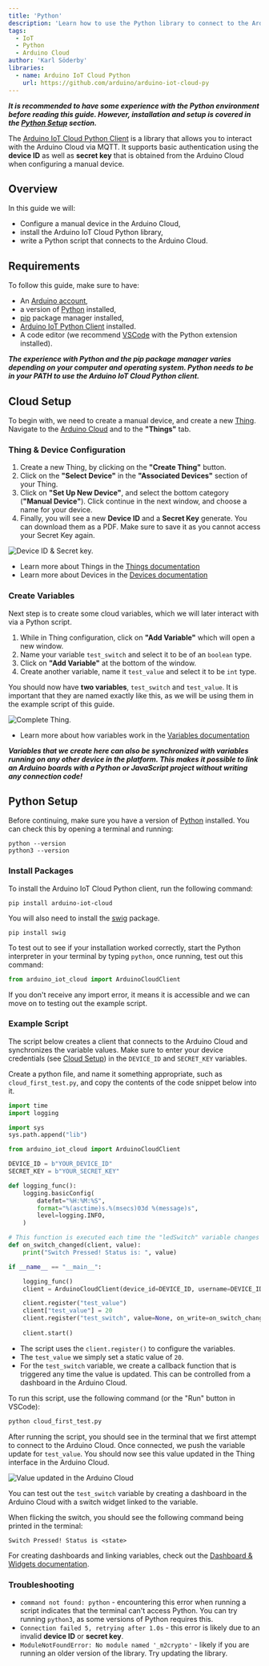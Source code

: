 ```yaml
---
title: 'Python'
description: 'Learn how to use the Python library to connect to the Arduino Cloud.'
tags: 
  - IoT
  - Python
  - Arduino Cloud
author: 'Karl Söderby'
libraries: 
  - name: Arduino IoT Cloud Python
    url: https://github.com/arduino/arduino-iot-cloud-py
---
```


***It is recommended to have some experience with the Python environment before reading this guide. However, installation and setup is covered in the [Python Setup](#python-setup) section.***

The [Arduino IoT Cloud Python Client](https://pypi.org/project/arduino-iot-cloud/) is a library that allows you to interact with the Arduino Cloud via MQTT. It supports basic authentication using the **device ID** as well as **secret key** that is obtained from the Arduino Cloud when configuring a manual device.


## Overview

In this guide we will:
- Configure a manual device in the Arduino Cloud,
- install the Arduino IoT Cloud Python library,
- write a Python script that connects to the Arduino Cloud. 

## Requirements

To follow this guide, make sure to have:

- An [Arduino account](https://login.arduino.cc/login),
- a version of [Python](https://www.python.org/downloads/) installed,
- [pip](https://packaging.python.org/en/latest/tutorials/installing-packages/) package manager installed,
- [Arduino IoT Python Client](https://pypi.org/project/arduino-iot-client/) installed.
- A code editor (we recommend [VSCode](https://code.visualstudio.com/) with the Python extension installed).

***The experience with Python and the pip package manager varies depending on your computer and operating system. Python needs to be in your PATH to use the Arduino IoT Cloud Python client.***

## Cloud Setup

To begin with, we need to create a manual device, and create a new [Thing](/arduino-cloud/cloud-interface/things). Navigate to the [Arduino Cloud](https://app.arduino.cc/) and to the **"Things"** tab.

### Thing & Device Configuration

1. Create a new Thing, by clicking on the **"Create Thing"** button.
2. Click on the **"Select Device"** in the **"Associated Devices"** section of your Thing.
3. Click on **"Set Up New Device"**, and select the bottom category (**"Manual Device"**). Click continue in the next window, and choose a name for your device.
4. Finally, you will see a new **Device ID** and a **Secret Key** generate. You can download them as a PDF. Make sure to save it as you cannot access your Secret Key again.

![Device ID & Secret key.](assets/device-key.png)

- Learn more about Things in the [Things documentation](/arduino-cloud/cloud-interface/things)
- Learn more about Devices in the [Devices documentation](/arduino-cloud/hardware/devices)

### Create Variables

Next step is to create some cloud variables, which we will later interact with via a Python script.

1. While in Thing configuration, click on **"Add Variable"** which will open a new window.
2. Name your variable `test_switch` and select it to be of an `boolean` type.
3. Click on **"Add Variable"** at the bottom of the window.
4. Create another variable, name it `test_value` and select it to be `int` type.

You should now have **two variables**, `test_switch` and `test_value`. It is important that they are named exactly like this, as we will be using them in the example script of this guide.

![Complete Thing.](assets/thing.png)

- Learn more about how variables work in the [Variables documentation](/arduino-cloud/cloud-interface/variables)

***Variables that we create here can also be synchronized with variables running on any other device in the platform. This makes it possible to link an Arduino boards with a Python or JavaScript project without writing any connection code!*** 

## Python Setup

Before continuing, make sure you have a version of [Python](https://www.python.org/downloads/) installed. You can check this by opening a terminal and running:

```
python --version
python3 --version
```

### Install Packages

To install the Arduino IoT Cloud Python client, run the following command:

```
pip install arduino-iot-cloud
```

You will also need to install the [swig](https://pypi.org/project/swig/) package.

```
pip install swig
```

To test out to see if your installation worked correctly, start the Python interpreter in your terminal by typing `python`, once running, test out this command:

```python
from arduino_iot_cloud import ArduinoCloudClient
```

If you don't receive any import error, it means it is accessible and we can move on to testing out the example script.

### Example Script

The script below creates a client that connects to the Arduino Cloud and synchronizes the variable values. Make sure to enter your device credentials (see [Cloud Setup](#cloud-setup)) in the `DEVICE_ID` and `SECRET_KEY` variables.

Create a python file, and name it something appropriate, such as `cloud_first_test.py`, and copy the contents of the code snippet below into it.

```python
import time
import logging

import sys
sys.path.append("lib")

from arduino_iot_cloud import ArduinoCloudClient

DEVICE_ID = b"YOUR_DEVICE_ID"
SECRET_KEY = b"YOUR_SECRET_KEY"

def logging_func():
    logging.basicConfig(
        datefmt="%H:%M:%S",
        format="%(asctime)s.%(msecs)03d %(message)s",
        level=logging.INFO,
    )   

# This function is executed each time the "ledSwitch" variable changes 
def on_switch_changed(client, value):
    print("Switch Pressed! Status is: ", value)

if __name__ == "__main__":

    logging_func()
    client = ArduinoCloudClient(device_id=DEVICE_ID, username=DEVICE_ID, password=SECRET_KEY)

    client.register("test_value")  
    client["test_value"] = 20
    client.register("test_switch", value=None, on_write=on_switch_changed)
    
    client.start()
```

- The script uses the `client.register()` to configure the variables. 
- The `test_value` we simply set a static value of `20`.
- For the `test_switch` variable, we create a callback function that is triggered any time the value is updated. This can be controlled from a dashboard in the Arduino Cloud.

To run this script, use the following command (or the "Run" button in VSCode):

```python
python cloud_first_test.py
```

After running the script, you should see in the terminal that we first attempt to connect to the Arduino Cloud. Once connected, we push the variable update for `test_value`. You should now see this value updated in the Thing interface in the Arduino Cloud.

![Value updated in the Arduino Cloud](assets/values.png)

You can test out the `test_switch` variable by creating a dashboard in the Arduino Cloud with a switch widget linked to the variable. 

When flicking the switch, you should see the following command being printed in the terminal:

```
Switch Pressed! Status is <state>
```

For creating dashboards and linking variables, check out the [Dashboard & Widgets documentation](/arduino-cloud/cloud-interface/dashboard-widgets).

### Troubleshooting

- `command not found: python` - encountering this error when running a script indicates that the terminal can't access Python. You can try running `python3`, as some versions of Python requires this.
- `Connection failed 5, retrying after 1.0s` - this error is likely due to an invalid **device ID** or **secret key**.
- `ModuleNotFoundError: No module named '_m2crypto'` - likely if you are running an older version of the library. Try updating the library.